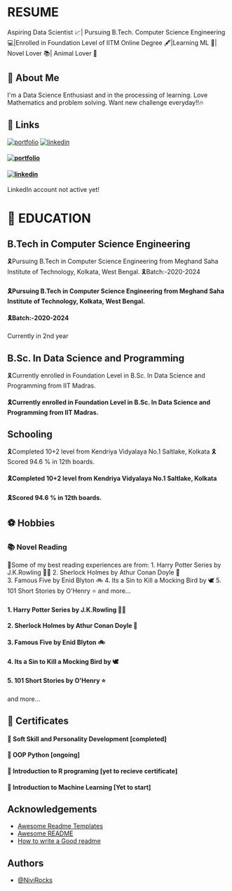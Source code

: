 #      RESUME 
Aspiring Data Scientist 📈| Pursuing B.Tech. Computer Science Engineering 💻|Enrolled in Foundation Level of IITM Online Degree 🖋|Learning ML 📌| Novel Lover 📚| Animal Lover 🐶 
## 🚀 About Me
I'm a Data Science Enthusiast and in the processing of learning.
Love Mathematics and problem solving. Want new challenge everyday!!🔥


## 🔗 Links
[![portfolio](https://img.shields.io/badge/My_GitHub_Profile_Link-000?style=for-the-badge&logo=ko-fi&logoColor=white)](https://github.com/NiviRocks)
[![linkedin](https://img.shields.io/badge/linkedin-0A66C2?style=for-the-badge&logo=linkedin&logoColor=white)](https://www.linkedin.com/)
#### [![portfolio](https://img.shields.io/badge/My_GitHub_Profile_Link-000?style=for-the-badge&logo=ko-fi&logoColor=white)](https://github.com/NiviRocks)
#### [![linkedin](https://img.shields.io/badge/linkedin-0A66C2?style=for-the-badge&logo=linkedin&logoColor=white)](https://www.linkedin.com/)
LinkedIn account not active yet!
# 📖 EDUCATION 
## B.Tech in Computer Science Engineering
🎗Pursuing B.Tech in Computer Science Engineering from Meghand Saha Institute of Technology, Kolkata, West Bengal.
🎗Batch:-2020-2024
#### 🎗Pursuing B.Tech in Computer Science Engineering from Meghand Saha Institute of Technology, Kolkata, West Bengal.
#### 🎗Batch:-2020-2024
Currently in 2nd year 
## B.Sc. In Data Science and Programming
🎗Currently enrolled in Foundation Level in B.Sc. In Data Science and Programming from IIT Madras.
#### 🎗Currently enrolled in Foundation Level in B.Sc. In Data Science and Programming from IIT Madras.
## Schooling
🎗Completed 10+2 level from Kendriya Vidyalaya No.1 Saltlake, Kolkata
🎗Scored 94.6 % in 12th boards.
#### 🎗Completed 10+2 level from Kendriya Vidyalaya No.1 Saltlake, Kolkata
#### 🎗Scored 94.6 % in 12th boards.

## ⚽ Hobbies 
### 📚 Novel Reading
🎀Some of my best reading experiences are from:
    1. Harry Potter Series by J.K.Rowling 🧙‍♂️
    2. Sherlock Holmes by Athur Conan Doyle 🤠  
    3. Famous Five by Enid Blyton 🚲
    4. Its a Sin to Kill a Mocking Bird by 🕊
    5. 101 Short Stories by O'Henry ⭐
    and more...
  ####  1. Harry Potter Series by J.K.Rowling 🧙‍♂️
  ####  2. Sherlock Holmes by Athur Conan Doyle 🤠  
  ####  3. Famous Five by Enid Blyton 🚲
  ####  4. Its a Sin to Kill a Mocking Bird by 🕊
  ####  5. 101 Short Stories by O'Henry ⭐
  and more...
  
  ## 🧧 Certificates
#### 🎯 Soft Skill and Personality Development [completed]
#### 🎯 OOP Python [ongoing]
#### 🎯 Introduction to R programing [yet to recieve certificate]
#### 🎯 Introduction to Machine Learning [Yet to start]



## Acknowledgements

 - [Awesome Readme Templates](https://awesomeopensource.com/project/elangosundar/awesome-README-templates)
 - [Awesome README](https://github.com/matiassingers/awesome-readme)
 - [How to write a Good readme](https://bulldogjob.com/news/449-how-to-write-a-good-readme-for-your-github-project)


## Authors 

- [@NiviRocks](https://www.github.com/NiviRocks)


